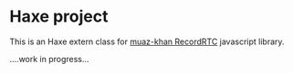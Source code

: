 # Haxe project

This is an Haxe extern class for [muaz-khan RecordRTC](https://github.com/muaz-khan/RecordRTC)
 javascript library.

....work in progress...